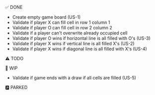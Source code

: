 ✅ DONE
- Create empty game board (US-1)
- Validate if player X can fill cell in row 1 column 1
- Validate if player O can fill cell in row 2 column 2
- Validate if a player can't overwrite already occupied cell
- Validate if player O wins if horizontal line is all filled with O's (US-3)
- Validate if player X wins if vertical line is all filled X's (US-2)
- Validate if player X wins if diagonal line is all filled with X's (US-4)

⚠️ TODO

🚧 WIP
- Validate if game ends with a draw if all cells are filled (US-5)

🅿️ PARKED
